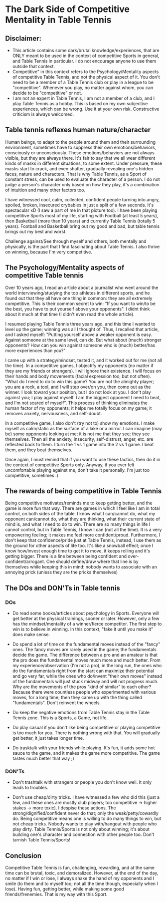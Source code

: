 # The Dark Side of Competitive Mentality in Table Tennis

## Disclaimer:

- This article contains some dark/brutal knowledge/experiences, that are ONLY meant to be used in the context of competitive Sports in general, and Table Tennis in particular. I do not encourage anyone to use them outside that context.
- Competitive" in this context refers to the Psychology/Mentality aspects of competitive Table Tennis, and not the physical aspect of it. You don't need to be a member of a Table Tennis club or play in a league to be "competitive". Whenever you play, no matter against whom, you can decide to be "competitive" or not.
- I am not an expert in Table Tennis, I am not a member of a club, and I play Table Tennis as a hobby. This is based on my own subjective experiences, which can be wrong. Use it at your own risk. Constructive criticism is always welcomed.

## Table tennis reflexes human nature/character

Human beings, to adapt to the people around them and their surrounding environment, sometimes have to suppress their own emotions/behaviors, consciously or unconsciously.
These emotions/behaviors are not always visible, but they are always there. It's fair to say that we all wear different kinds of masks in different situations, to some extent.
Under pressure, these masks start to crack, and even shatter, gradually revealing one's hidden faces, nature and characters. That is why Table Tennis, as a Sport of constant stress, can be used to evaluate the character of a person. I do not judge a person's character only based on how they play, it's a combination of intuition and many other factors too. 

I have witnessed cool, calm, collected, confident people turning into angry, spoiled, broken, insecured crybabies in just a split of a few seconds. It's spectacular xD (I saw a part of me in that picture too).
I have been playing competitive Sports most of my life, starting with Football (at least 5 years), then Basketball (more than 10 years) and currently Table Tennis (totally 5 years).
Football and Basketball bring out my good and bad, but table tennis brings out my best and worst.

Challenge against/See through myself and others, both mentally and physically, is the part that I find fascinating about Table Tennis. I also thrive on winning, because I'm very competitive.

## The Psychology/Mentality aspects of competitive Table tennis

Over 10 years ago, I read an article about a journalist who went around the world interviewing/studying the top athletes in different sports, and he found out that they all have one thing in common: they are all extremely competitive. This is their common secret to win: "If you want to win/to be the best, you have to put yourself above your opponents". I didnt think about it much at that time (I didn't even read the whole article).

I resumed playing Table Tennis three years ago, and this time I wanted to level up the game; winning was all I thought of. Thus, I recalled that article, and I asked myself: "Putting yourself above a weaker opponent is easy. Against someone at the same level, can do. But what about (much) stronger opponents? How can you win against someone who is (much) better/has more experiences than you?"

I came up with a strategy/mindset, tested it, and it worked out for me (not all the time). In a competitive games, I objectify my opponents (no matter if they are my friends or strangers). I will ignore their existence. I will focus on their hands and body movements (facial expression too, but not often). "What do I need to do to win this game? You are not the almighty player; you are a rock, a tool, and I will step over/on you, then come out as the winner. I look toward your position, but I do not look at you. I don't play against you; I play against myself. I am the biggest opponent I need to beat, and I'm not scared of myself". This process of thinking eliminates the human factor of my opponents; it helps me totally focus on my game; it removes anxiety, nervousness, and self-doubt.

In a competitive game, I also don't (try not to) show my emotions. I make myself as calm/static as the surface of a lake or a mirror. I can imagine (may be) some opponents looking at me; it is not me that they see; they see themselves. Then all the anxiety, insecurity, self-distrust, anger, etc. are reflected back to them. I turn the 1 vs 1 game into the 2 vs 1 game. I beat them, and they beat themselves.

Once again, I must remind that if you want to use these tactics, then do it in the context of competitive Sports only.
Anyway, if you ever felt uncomfortable playing against me, don't take it personally. I'm just too competitive, sometimes :)

## The rewards of being competitive in Table Tennis

Being competitive motivates/reminds me to keep getting better, and the game is more fun that way. There are games in which I feel like I am in total control, on both sides of the table. I know what I can/cannot do, what my opponent can/cannot do, what they are thinking, what their current state of mind is, and what I need to do to win. There are so many things in life I cannot control, but in Table Tennis, I know I can (not all the time). It is a very empowering feeling; it makes me feel more confident/proud. Furthermore, I don't keep that confidence/pride just at Table Tennis, instead, I use them as the ground for other aspects of life too. It's like a snowball effect; once I know how/invest enough time to get it to move, it keeps rolling and it's getting bigger.
There is a line between being confident and over-confident/arrogant. One should define/draw where that line is by themselves while keeping this in mind: nobody wants to associate with an annoying prick (unless they are the pricks themselves)
  
  

## The DOs and DON'Ts in Table tennis

### DOs

- Do read some books/articles about psychology in Sports. Everyone will get better at the physical trainings, sooner or later. However, only a few has the mindset/mentality of a winner/fierce competitor. The first step to win is to believe in winning. In this context, "fake it until you make it" does make sense.

- Do spend a lot of time on the fundamental moves instead of the "fancy" ones. The fancy moves are rarely used in the game; the fundamentals decide the game. The difference between a pro and an amateur is that the pro does the fundamental moves much more and much better. From my experience/observation (I'm not a pro), in the long run, the ones who do the fundamentals right from the start can maximize their potential and go very far, while the ones who do/invent "their own moves" instead of the fundamentals will just stuck midway and will not progress much. Why are the movements of the pros "kind of similar" to each other? Because there were countless people who experimented with various moves, for a long time; then they came up with the thing called "fundamentals". Don't reinvent the wheels.

- Do keep the negative emotions from Table Tennis stay in the Table Tennis zone. This is a Sports, a Game, not life. 
  
- Do play casual if you don't like being competitive or playing competitive is too much for you. There is nothing wrong with that. You will gradually get better, it just takes longer time.

- Do trasktalk with your friends while playing. It's fun, it adds some hot sauce to the game, and it makes the game more competitive. The game tastes much better that way ;)
  

### DON'Ts

- Don't trashtalk with strangers or people you don't know well. It only leads to troubles.

- Don't use cheap/dirty tricks. I have witnessed a few who did this (just a few, and these ones are mostly club players; too competitive -> higher stakes -> more toxic). I despise these actions. The strong/dignified/confident never do that; only the weak/petty/cowardly do. Being competitive means one is willing to do many things to win, but not cheap tricks. Nobody wants to play with/hangout with people who play dirty. Table Tennis/Sports is not only about winning; it's about building one's character and connection with other people too. Don't tarnish Table Tennis/Sports!


## Conclusion

Competitive Table Tennis is fun, challenging, rewarding, and at the same time can be brutal, toxic, and demoralized. However, at the end of the day, no matter if I win or lose, I always shake the hand of my opponents and I smile (to them and to myself too; not all the time though, especially when I lose). Having fun, getting better, while making some good friends/frenemies. That is my way with this Sport.
